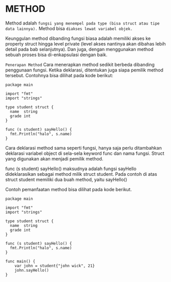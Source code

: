 # METHOD

Method adalah `fungsi yang menempel pada type (bisa struct atau tipe data lainnya).` Method bisa `diakses lewat variabel objek.`

Keunggulan method dibanding fungsi biasa adalah memiliki akses ke property struct hingga level private (level akses nantinya akan dibahas lebih detail pada bab selanjutnya). Dan juga, dengan menggunakan method sebuah proses bisa di-enkapsulasi dengan baik.

`Penerapan Method`
Cara menerapkan method sedikit berbeda dibanding penggunaan fungsi. Ketika deklarasi, ditentukan juga siapa pemilik method tersebut. Contohnya bisa dilihat pada kode berikut:

    package main

    import "fmt"
    import "strings"

    type student struct {
      name  string
      grade int
    }

    func (s student) sayHello() {
      fmt.Println("halo", s.name)
    }

Cara deklarasi method sama seperti fungsi, hanya saja perlu ditambahkan deklarasi variabel object di sela-sela keyword func 
dan nama fungsi. Struct yang digunakan akan menjadi pemilik method.

func (s student) sayHello() maksudnya adalah fungsi sayHello dideklarasikan sebagai method milik struct student. Pada contoh di atas struct student memiliki dua buah method, yaitu sayHello() 

Contoh pemanfaatan method bisa dilihat pada kode berikut.

    package main

    import "fmt"
    import "strings"

    type student struct {
      name  string
      grade int
    }

    func (s student) sayHello() {
      fmt.Println("halo", s.name)
    }

    func main() {
        var john = student{"john wick", 21}
        john.sayHello()
    }